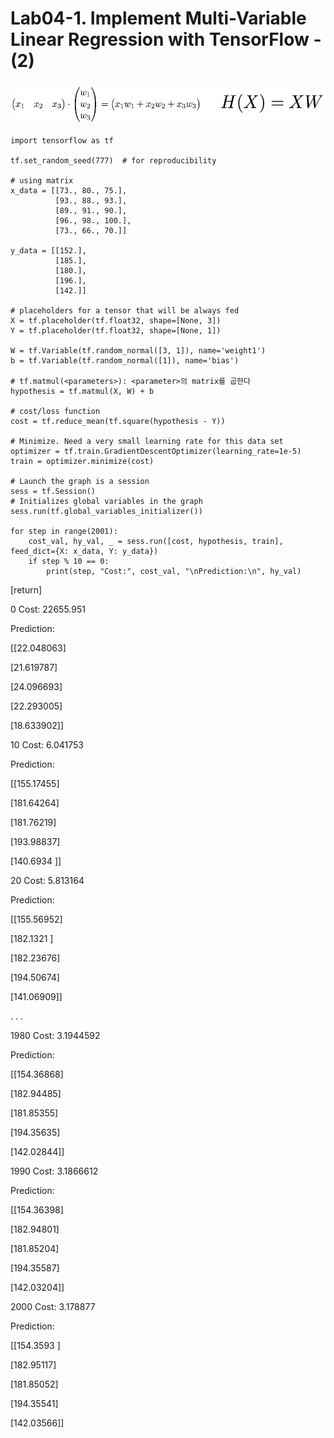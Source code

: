 # Lab04-1. Implement Multi-Variable Linear Regression with TensorFlow - (2)

![picture](./picture.PNG)

    import tensorflow as tf

    tf.set_random_seed(777)  # for reproducibility

    # using matrix
    x_data = [[73., 80., 75.],
              [93., 88., 93.],
              [89., 91., 90.],
              [96., 98., 100.],
              [73., 66., 70.]]

    y_data = [[152.],
              [185.],
              [180.],
              [196.],
              [142.]]

    # placeholders for a tensor that will be always fed
    X = tf.placeholder(tf.float32, shape=[None, 3])
    Y = tf.placeholder(tf.float32, shape=[None, 1])

    W = tf.Variable(tf.random_normal([3, 1]), name='weight1')
    b = tf.Variable(tf.random_normal([1]), name='bias')

    # tf.matmul(<parameters>): <parameter>의 matrix를 곱한다
    hypothesis = tf.matmul(X, W) + b

    # cost/loss function
    cost = tf.reduce_mean(tf.square(hypothesis - Y))

    # Minimize. Need a very small learning rate for this data set
    optimizer = tf.train.GradientDescentOptimizer(learning_rate=1e-5)
    train = optimizer.minimize(cost)

    # Launch the graph is a session
    sess = tf.Session()
    # Initializes global variables in the graph
    sess.run(tf.global_variables_initializer())

    for step in range(2001):
        cost_val, hy_val, _ = sess.run([cost, hypothesis, train], feed_dict={X: x_data, Y: y_data})
        if step % 10 == 0:
            print(step, "Cost:", cost_val, "\nPrediction:\n", hy_val)

[return]

0 Cost: 22655.951 

Prediction:

 [[22.048063]

 [21.619787]

 [24.096693]

 [22.293005]

 [18.633902]]

10 Cost: 6.041753 

Prediction:

 [[155.17455]

 [181.64264]

 [181.76219]

 [193.98837]

 [140.6934 ]]

20 Cost: 5.813164 

Prediction:

 [[155.56952]

 [182.1321 ]

 [182.23676]

 [194.50674]

 [141.06909]]
 
. . .


1980 Cost: 3.1944592 

Prediction:

 [[154.36868]

 [182.94485]

 [181.85355]

 [194.35635]

 [142.02844]]

1990 Cost: 3.1866612 

Prediction:

 [[154.36398]

 [182.94801]

 [181.85204]

 [194.35587]

 [142.03204]]

2000 Cost: 3.178877 

Prediction:

 [[154.3593 ]

 [182.95117]

 [181.85052]

 [194.35541]

 [142.03566]]
